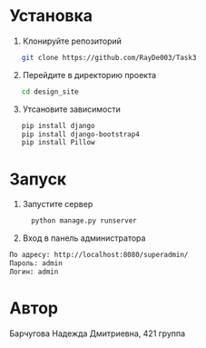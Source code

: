 # Установка

1. Клонируйте репозиторий
```bash
   git clone https://github.com/RayDe003/Task3
```

2. Перейдите в директорию проекта
```bash
   cd design_site
```
3. Утсановите зависимости
```bash
   pip install django 
   pip install django-bootstrap4
   pip install Pillow
```
# Запуск

1. Запустите сервер
   ```bash
     python manage.py runserver
   ```
3. Вход в панель администратора
```bash
По адресу: http://localhost:8080/superadmin/
Пароль: admin
Логин: admin
```

# Автор
Барчугова Надежда Дмитриевна, 421 группа
